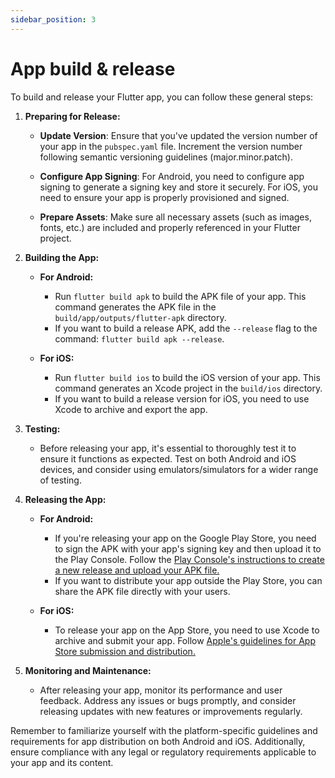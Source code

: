 ```yaml
---
sidebar_position: 3
---
```



# App build & release
To build and release your Flutter app, you can follow these general steps:

1. **Preparing for Release:**

   - **Update Version**: Ensure that you've updated the version number of your app in the `pubspec.yaml` file. Increment the version number following semantic versioning guidelines (major.minor.patch).

   - **Configure App Signing**: For Android, you need to configure app signing to generate a signing key and store it securely. For iOS, you need to ensure your app is properly provisioned and signed.

   - **Prepare Assets**: Make sure all necessary assets (such as images, fonts, etc.) are included and properly referenced in your Flutter project.

2. **Building the App:**

   - **For Android:**
     - Run `flutter build apk` to build the APK file of your app. This command generates the APK file in the `build/app/outputs/flutter-apk` directory.
     - If you want to build a release APK, add the `--release` flag to the command: `flutter build apk --release`.

   - **For iOS:**
     - Run `flutter build ios` to build the iOS version of your app. This command generates an Xcode project in the `build/ios` directory.
     - If you want to build a release version for iOS, you need to use Xcode to archive and export the app.

3. **Testing:**

   - Before releasing your app, it's essential to thoroughly test it to ensure it functions as expected. Test on both Android and iOS devices, and consider using emulators/simulators for a wider range of testing.

4. **Releasing the App:**

   - **For Android:**
     - If you're releasing your app on the Google Play Store, you need to sign the APK with your app's signing key and then upload it to the Play Console. Follow the [Play Console's instructions to create a new release and upload your APK file.](https://support.google.com/googleplay/android-developer/answer/9859152?hl=en)
     - If you want to distribute your app outside the Play Store, you can share the APK file directly with your users.

   - **For iOS:**
     - To release your app on the App Store, you need to use Xcode to archive and submit your app. Follow [Apple's guidelines for App Store submission and distribution.](https://developer.apple.com/ios/submit/)

5. **Monitoring and Maintenance:**

   - After releasing your app, monitor its performance and user feedback. Address any issues or bugs promptly, and consider releasing updates with new features or improvements regularly.

Remember to familiarize yourself with the platform-specific guidelines and requirements for app distribution on both Android and iOS. Additionally, ensure compliance with any legal or regulatory requirements applicable to your app and its content.